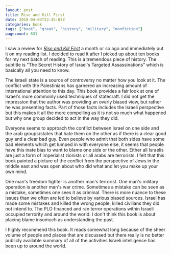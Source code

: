 ```yaml
---
layout: post
title: Rise and Kill First
date: 2018-04-04T22:45:03Z
categories: book
tags: ["book", "great", "history", "military", "nonfiction"]
pagecount: 631
---
```


I saw a review for [*Rise and Kill First*][book-amaz] a month or so ago and immediately put it on my
reading list. I decided to read it after I picked up about ten books for my next batch of reading.
This is a tremendous piece of history. The subtitle is "The Secret History of Israel's Targeted
Assassinations" which is basically all you need to know.

The Israeli state is a source of controversy no matter how you look at it. The conflict with the
Palestinians has garnered an increasing amount of international attention to this day. This book
provides a fair look at one of Israel's more commonly used techniques of statecraft. I did not get
the impression that the author was providing an overly biased view, but rather he was presenting
facts. Part of those facts includes the Israeli perspective but this makes it all the more
compelling as it is not so much what happened but why one group decided to act in the way they did.

Everyone seems to approach the conflict between Israel on one side and the arab groups/states that
hate them on the other as if there is a clear good guy and a clear bad guy. Even people who admit
that both sides have some bad elements which get lumped in with everyone else, it seems that people
have this inate bias to want to blame one side or the other. Either all Israelis are just a form of
imperialist zionists or all arabs are terrorists. I felt that this book painted a picture of the
conflict from the perspective of Jews in the middle east and was open about who did what and let you
make up your own mind.

One man's freedom fighter is another man's terrorist. One man's military operation is another man's
war crime. Sometimes a mistake can be seen as a mistake, sometimes one sees it as criminal. There is
more nuance to these issues than we often are led to believe by various biased sources. Israel has
made some mistakes and killed the wrong people, killed civilians they did not intend to. The PLO
financed and ran terror operations within Israeli occupied terrority and around the world.
I don't think this book is about placing blame insomuch as understanding the past.

I highly recommend this book. It reads somewhat long because of the sheer volume of people and places
that are discussed but there really is no better publicly available summary of all of the activities
Israeli intelligence has been up to around the world.

[book-amaz]:      https://amzn.to/2GT0yW1
